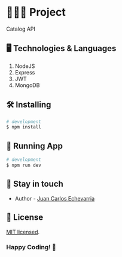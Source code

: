 # 👨🏻‍💻 Project

Catalog API

## 🖥 Technologies & Languages

1. NodeJS
2. Express
3. JWT
4. MongoDB

## 🛠 Installing

```bash
# development
$ npm install
```

## 🍏 Running App

```bash
# development
$ npm run dev
```

## 🐨 Stay in touch

- Author - [Juan Carlos Echevarria](https://juancarlosechevarria.netlify.app/)

## 🪪 License

[MIT licensed](LICENSE).

### Happy Coding! 🚀